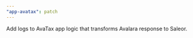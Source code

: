 ```yaml
---
"app-avatax": patch
---
```


Add logs to AvaTax app logic that transforms Avalara response to Saleor.
